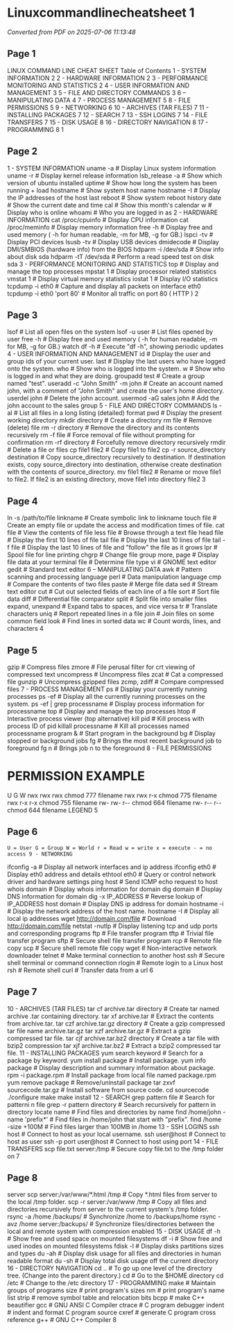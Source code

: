 # Linuxcommandlinecheatsheet 1

*Converted from PDF on 2025-07-06 11:13:48*


## Page 1

LINUX COMMAND LINE CHEAT SHEET Table of Contents 1 - SYSTEM INFORMATION 2 2 - HARDWARE INFORMATION 2
3 - PERFORMANCE MONITORING AND STATISTICS 2 4 - USER INFORMATION AND MANAGEMENT 3 5 - FILE AND DIRECTORY COMMANDS 3 6 – MANIPULATING DATA 4 7 - PROCESS MANAGEMENT 5 8 - FILE PERMISSIONS 5 9 - NETWORKING 6 10 - ARCHIVES (TAR FILES) 7 11 - INSTALLING PACKAGES 7 12 - SEARCH 7 13 - SSH LOGINS 7 14 - FILE TRANSFERS 7 15 - DISK USAGE 8 16 - DIRECTORY NAVIGATION 8 17 - PROGRAMMING 8 1

## Page 2

1 - SYSTEM INFORMATION
uname -a # Display Linux system information
uname -r # Display kernel release information
lsb_release -a # Show which version of ubuntu installed
uptime # Show how long the system has been running + load hostname # Show system host name
hostname -I # Display the IP addresses of the host
last reboot # Show system reboot history date # Show the current date and time cal # Show this month's calendar w # Display who is online whoami # Who you are logged in as 2 - HARDWARE INFORMATION
cat /proc/cpuinfo # Display CPU information
cat /proc/meminfo # Display memory information
free -h # Display free and used memory ( -h for human readable, -m for MB, -g for GB.) lspci -tv # Display PCI devices lsusb -tv # Display USB devices
dmidecode # Display DMI/SMBIOS (hardware info) from the BIOS
hdparm -i /dev/sda # Show info about disk sda
hdparm -tT /dev/sda # Perform a read speed test on disk sda
3 - PERFORMANCE MONITORING AND STATISTICS
top # Display and manage the top processes
mpstat 1 # Display processor related statistics
vmstat 1 # Display virtual memory statistics iostat 1 # Display I/O statistics
tcpdump -i eth0 # Capture and display all packets on interface eth0
tcpdump -i eth0 'port 80' # Monitor all traffic on port 80 ( HTTP ) 2

## Page 3

lsof # List all open files on the system
lsof -u user # List files opened by user
free -h # Display free and used memory ( -h for human readable, -m for MB, -g for GB.)
watch df -h # Execute "df -h", showing periodic updates 4 - USER INFORMATION AND MANAGEMENT
id # Display the user and group ids of your current user.
last # Display the last users who have logged onto the system.
who # Show who is logged into the system.
w # Show who is logged in and what they are doing.
groupadd test # Create a group named "test".
useradd -c "John Smith" -m john # Create an account named john, with a
comment of "John Smith" and create the user's home directory. userdel john # Delete the john account.
usermod -aG sales john # Add the john account to the sales group 5 - FILE AND DIRECTORY COMMANDS
ls -al # List all files in a long listing (detailed) format
pwd # Display the present working directory mkdir directory # Create a directory rm file # Remove (delete) file
rm -r directory # Remove the directory and its contents recursively
rm -f file # Force removal of file without prompting for confirmation
rm -rf directory # Forcefully remove directory recursively rmdir # Delete a file or files cp file1 file2 # Copy file1 to file2
cp -r source_directory destination # Copy source_directory recursively to destination.
If destination exists, copy source_directory into destination,
otherwise create destination with the contents of source_directory.
mv file1 file2 # Rename or move file1 to file2. If file2 is an existing
directory, move file1 into directory file2 3

## Page 4

ln -s /path/to/file linkname # Create symbolic link to linkname
touch file # Create an empty file or update the access and modification times of file. cat file # View the contents of file less file # Browse through a text file
head file # Display the first 10 lines of file
tail file # Display the last 10 lines of file
tail -f file # Display the last 10 lines of file and "follow" the file as it grows lpr # Spool file for line printing chgrp # Change file group
more, page # Display file data at your terminal file # Determine file type vi # GNOME text editor gedit # Standard text editor 6 – MANIPULATING DATA
awk # Pattern scanning and processing language perl # Data manipulation language cmp # Compare the contents of two files paste # Merge file data sed # Stream text editor
cut # Cut out selected fields of each line of a file sort # Sort file data diff # Differential file comparator split # Split file into smaller files
expand, unexpand # Expand tabs to spaces, and vice versa tr # Translate characters uniq # Report repeated lines in a file join # Join files on some common field look # Find lines in sorted data wc # Count words, lines, and characters 4

## Page 5

gzip # Compress files
zmore # File perusal filter for crt viewing of compressed text uncompress # Uncompress files zcat # Cat a compressed file gunzip # Uncompress gzipped files zcmp, zdiff # Compare compressed files 7 - PROCESS MANAGEMENT
ps # Display your currently running processes
ps -ef # Display all the currently running processes on the system.
ps -ef | grep processname # Display process information for processname
top # Display and manage the top processes
htop # Interactive process viewer (top alternative)
kill pid # Kill process with process ID of pid
killall processname # Kill all processes named processname
program & # Start program in the background bg # Display stopped or background jobs
fg # Brings the most recent background job to foreground fg n # Brings job n to the foreground 8 - FILE PERMISSIONS
# PERMISSION EXAMPLE
U G W rwx rwx rwx chmod 777 filename rwx rwx r-x chmod 775 filename rwx r-x r-x chmod 755 filename rw- rw- r-- chmod 664 filename rw- r-- r-- chmod 644 filename
LEGEND 5

## Page 6

```
U = User G = Group W = World r = Read w = write x = execute - = no access 9 - NETWORKING
```
ifconfig -a # Display all network interfaces and ip address
ifconfig eth0 # Display eth0 address and details
ethtool eth0 # Query or control network driver and hardware settings
ping host # Send ICMP echo request to host
whois domain # Display whois information for domain
dig domain # Display DNS information for domain
dig -x IP_ADDRESS # Reverse lookup of IP_ADDRESS
host domain # Display DNS ip address for domain
hostname -i # Display the network address of the host name.
hostname -I # Display all local ip addresses
wget http://domain.com/file # Download http://domain.com/file
netstat -nutlp # Display listening tcp and udp ports and corresponding programs ftp # File transfer program tftp # Trivial file transfer program
sftp # Secure shell file transfer program rcp # Remote file copy scp # Secure shell remote file copy
wget # Non-interactive network downloader
telnet # Make terminal connection to another host
ssh # Secure shell terminal or command connection rlogin # Remote login to a Linux host rsh # Remote shell curl # Transfer data from a url 6

## Page 7

10 - ARCHIVES (TAR FILES)
tar cf archive.tar directory # Create tar named archive .tar containing directory.
tar xf archive.tar # Extract the contents from archive.tar. tar czf
archive.tar.gz directory # Create a gzip compressed tar file name archive.tar.gz
tar xzf archive.tar.gz # Extract a gzip compressed tar file.
tar cjf archive.tar.bz2 directory # Create a tar file with bzip2 compression
tar xjf archive.tar.bz2 # Extract a bzip2 compressed tar file. 11 - INSTALLING PACKAGES
yum search keyword # Search for a package by keyword. yum install package # Install package.
yum info package # Display description and summary information about package.
rpm -i package.rpm # Install package from local file named package.rpm
yum remove package # Remove/uninstall package
tar zxvf sourcecode.tar.gz # Install software from source code. cd sourcecode ./configure make make install 12 - SEARCH
grep pattern file # Search for patterni n file
grep -r pattern directory # Search recursively for pattern in directory
locate name # Find files and directories by name
find /home/john -name 'prefix*' # Find files in /home/john that start with "prefix".
find /home -size +100M # Find files larger than 100MB in /home 13 - SSH LOGINS
ssh host # Connect to host as your local username. ssh user@host # Connect to host as user
ssh -p port user@host # Connect to host using port 14 - FILE TRANSFERS
scp file.txt server:/tmp # Secure copy file.txt to the /tmp folder on 7

## Page 8

server
scp server:/var/www/*.html /tmp # Copy *.html files from server to the local /tmp folder.
scp -r server:/var/www /tmp # Copy all files and directories recursively from
server to the current system's /tmp folder.
rsync -a /home /backups/ # Synchronize /home to /backups/home
rsync -avz /home server:/backups/ # Synchronize files/directories between the local
and remote system with compression enabled 15 - DISK USAGE
df -h # Show free and used space on mounted filesystems
df -i # Show free and used inodes on mounted filesystems
fdisk -l # Display disks partitions sizes and types
du -ah # Display disk usage for all files and directories in human readable format
du -sh # Display total disk usage off the current directory 16 - DIRECTORY NAVIGATION
cd .. # To go up one level of the directory tree. (Change into the parent directory.) cd # Go to the $HOME directory cd /etc # Change to the /etc directory 17 - PROGRAMMING make # Maintain groups of programs size # print program's sizes nm # print program's name list
strip # remove symbol table and relocation bits bcpp # make C++ beautifier gcc # GNU ANSI C Compiler ctrace # C program debugger
indent # indent and format C program source
cxref # generate C program cross reference g++ # GNU C++ Compiler 8